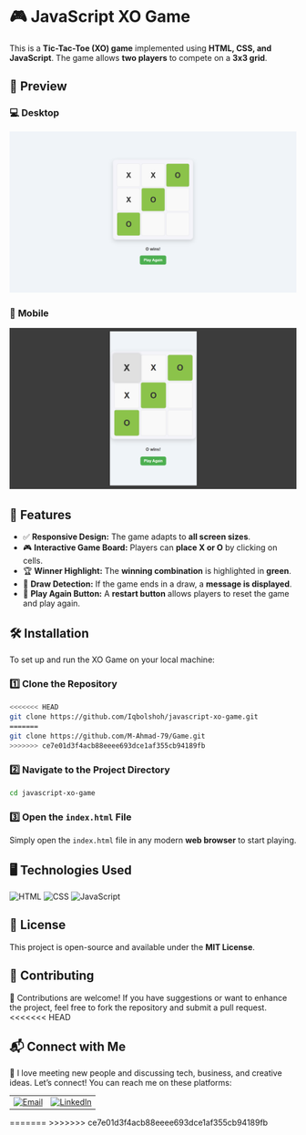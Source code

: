 # 🎮 JavaScript XO Game

This is a **Tic-Tac-Toe (XO) game** implemented using **HTML, CSS, and JavaScript**. The game allows **two players** to compete on a **3x3 grid**.  

## 👀 Preview

### 💻 **Desktop**
![Desktop Preview](./src/images/desktop.png)

### 📱 **Mobile**
![Mobile Preview](./src/images/mobile.png)

## 🚀 Features 

- ✅ **Responsive Design:** The game adapts to **all screen sizes**.
- 🎮 **Interactive Game Board:** Players can **place X or O** by clicking on cells.
- 🏆 **Winner Highlight:** The **winning combination** is highlighted in **green**.
- 🤝 **Draw Detection:** If the game ends in a draw, a **message is displayed**.
- 🔄 **Play Again Button:** A **restart button** allows players to reset the game and play again.

## 🛠️ Installation  

To set up and run the XO Game on your local machine:  

### 1️⃣ **Clone the Repository**  
```bash
<<<<<<< HEAD
git clone https://github.com/Iqbolshoh/javascript-xo-game.git
=======
git clone https://github.com/M-Ahmad-79/Game.git
>>>>>>> ce7e01d3f4acb88eeee693dce1af355cb94189fb
```
### 2️⃣ **Navigate to the Project Directory**  
```bash
cd javascript-xo-game
```
### 3️⃣ **Open the `index.html` File**  
Simply open the `index.html` file in any modern **web browser** to start playing.  

## 🖥 Technologies Used
![HTML](https://img.shields.io/badge/HTML-%23E34F26.svg?style=for-the-badge&logo=html5&logoColor=white)
![CSS](https://img.shields.io/badge/CSS-%231572B6.svg?style=for-the-badge&logo=css3&logoColor=white)
![JavaScript](https://img.shields.io/badge/JavaScript-%23F7DF1C.svg?style=for-the-badge&logo=javascript&logoColor=black)

## 📜 License
This project is open-source and available under the **MIT License**.

## 🤝 Contributing  
🎯 Contributions are welcome! If you have suggestions or want to enhance the project, feel free to fork the repository and submit a pull request.
<<<<<<< HEAD

## 📬 Connect with Me  
💬 I love meeting new people and discussing tech, business, and creative ideas. Let’s connect! You can reach me on these platforms:

<div align="center">
  <table>
    <tr>
      <td>
        <a href="mailto:mahmad937ak@gmail.com" target="_blank">
          <img src="https://github.com/gayanvoice/github-active-users-monitor/blob/master/public/images/icons/gmail.svg"
               height="40" width="40" alt="Email" title="Email" />
        </a>
      </td>
      <td>
        <a href="www.linkedin.com/in/muhammad-ahmad-788b62338/" target="_blank">
          <img src="https://github.com/gayanvoice/github-active-users-monitor/blob/master/public/images/icons/linkedin.svg"
               height="40" width="40" alt="LinkedIn" title="LinkedIn" />
        </a>
      </td>
    </tr>
  </table>
</div>
=======
>>>>>>> ce7e01d3f4acb88eeee693dce1af355cb94189fb
